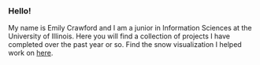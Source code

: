 ### Hello!

My name is Emily Crawford and I am a junior in Information Sciences at the University of Illinois. Here you will find a collection of projects I have completed over the past year or so. Find the snow visualization I helped work on [here](https://vis.cs.illinois.edu/weather/historic-snowfall-and-snow-depth/). 

<!--
**emilycraw4d/emilycraw4d** is a ✨ _special_ ✨ repository because its `README.md` (this file) appears on your GitHub profile.

Here are some ideas to get you started:

- 🔭 I’m currently working on ...
- 🌱 I’m currently learning ...
- 👯 I’m looking to collaborate on ...
- 🤔 I’m looking for help with ...
- 💬 Ask me about ...
- 📫 How to reach me: ...
- 😄 Pronouns: ...
- ⚡ Fun fact: ...
-->
